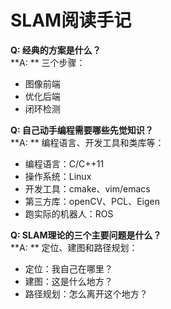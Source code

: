 # SLAM阅读手记
  
**Q: 经典的方案是什么？**  
**A: ** 三个步骤：  
- 图像前端  
- 优化后端  
- 闭环检测  

**Q: 自己动手编程需要哪些先觉知识？**  
**A: ** 编程语言、开发工具和类库等：  
- 编程语言：C/C++11  
- 操作系统：Linux  
- 开发工具：cmake、vim/emacs  
- 第三方库：openCV、PCL、Eigen  
- 跑实际的机器人：ROS  

**Q: SLAM理论的三个主要问题是什么？**  
**A: ** 定位、建图和路径规划：  
- 定位：我自己在哪里？  
- 建图：这是什么地方？  
- 路径规划：怎么离开这个地方？  

